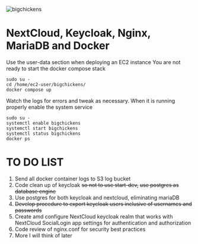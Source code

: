 ![bigchickens](https://github.com/user-attachments/assets/9fbab409-1752-4fb2-ab48-1636fbe73db1)
# NextCloud, Keycloak, Nginx, MariaDB and Docker
Use the user-data section when deploying an EC2 instance
You are not ready to start the docker compose stack
```
sudo su -
cd /home/ec2-user/bigchickens/
docker compose up
```
Watch the logs for errors and tweak as necessary. When it is running properly enable the system service
```
sudo su -
systemctl enable bigchickens
systemctl start bigchickens
systemctl status bigchickens
docker ps
```
# TO DO LIST
1. Send all docker container logs to S3 log bucket
2. Code clean up of keycloak ~~so not to use start-dev,~~ ~~use postgres as database engine~~
3. Use postgres for both keycloak and nextcloud, eliminating mariaDB
4. ~~Develop procedure to export keycloak users inclusive of usernames and passwords~~
5. Create amd configure NextCloud keycloak realm that works with NextCloud SocialLogin app settings for authentication and authorization
6. Code review of nginx.conf for security best practices
7. More I will think of later
